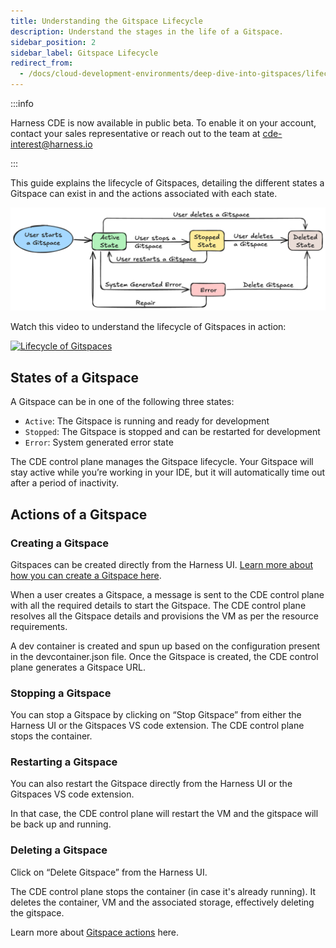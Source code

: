 ```yaml
---
title: Understanding the Gitspace Lifecycle
description: Understand the stages in the life of a Gitspace.
sidebar_position: 2
sidebar_label: Gitspace Lifecycle
redirect_from:
  - /docs/cloud-development-environments/deep-dive-into-gitspaces/lifecycle-of-gitspaces
---
```


:::info

Harness CDE is now available in public beta. To enable it on your account, contact your sales representative or reach out to the team at cde-interest@harness.io

:::

This guide explains the lifecycle of Gitspaces, detailing the different states a Gitspace can exist in and the actions associated with each state.

![](./static/gitspace%20lifecycle.png)

Watch this video to understand the lifecycle of Gitspaces in action:

[![Lifecycle of Gitspaces](https://markdown-videos-api.jorgenkh.no/url?url=https%3A%2F%2Fyoutu.be%2FNKyFKUBJdzY%3Fsi%3DhLjUc034BBtyxXZa)](https://youtu.be/NKyFKUBJdzY?si=hLjUc034BBtyxXZa)

## States of a Gitspace
A Gitspace can be in one of the following three states:
- ```Active```: The Gitspace is running and ready for development 
- ```Stopped```: The Gitspace is stopped and can be restarted for development 
- ```Error```: System generated error state

The CDE control plane manages the Gitspace lifecycle. Your Gitspace will stay active while you’re working in your IDE, but it will automatically time out after a period of inactivity.

## Actions of a Gitspace

### Creating a Gitspace
Gitspaces can be created directly from the Harness UI. [Learn more about how you can create a Gitspace here](/docs/cloud-development-environments/introduction/getting-started-with-cde.md). 

When a user creates a Gitspace, a message is sent to the CDE control plane with all the required details to start the Gitspace. The CDE control plane resolves all the Gitspace details and provisions the VM as per the resource requirements. 

A dev container is created and spun up based on the configuration present in the devcontainer.json file. Once the Gitspace is created, the CDE control plane generates a Gitspace URL. 

### Stopping a Gitspace
You can stop a Gitspace by clicking on “Stop Gitspace” from either the Harness UI or the Gitspaces VS code extension. The CDE control plane stops the container. 

### Restarting a Gitspace
You can also restart the Gitspace directly from the Harness UI or the Gitspaces VS code extension.

In that case, the CDE control plane will restart the VM and the gitspace will be back up and running.

### Deleting a Gitspace
Click on “Delete Gitspace” from the Harness UI. 

The CDE control plane stops the container (in case it's already running). It deletes the container, VM and the associated storage, effectively deleting the gitspace.

Learn more about [Gitspace actions](/docs/cloud-development-environments/manage-gitspaces/existing-gitspaces) here. 